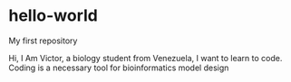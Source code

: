 # hello-world
My first repository

Hi, I Am Victor, a biology student from Venezuela, I want to learn to code. Coding is a necessary tool for bioinformatics model design
